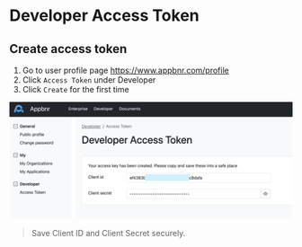 # Developer Access Token

## Create access token

1. Go to user profile page https://www.appbnr.com/profile
2. Click `Access Token` under Developer
3. Click `Create` for the first time


![Developer Access Token](https://raw.githubusercontent.com/appbnr/appbnr.github.io/main/docs/developer/%20assets/developer-access-token.png "Developer Access Token")


> Save Client ID and Client Secret securely.

